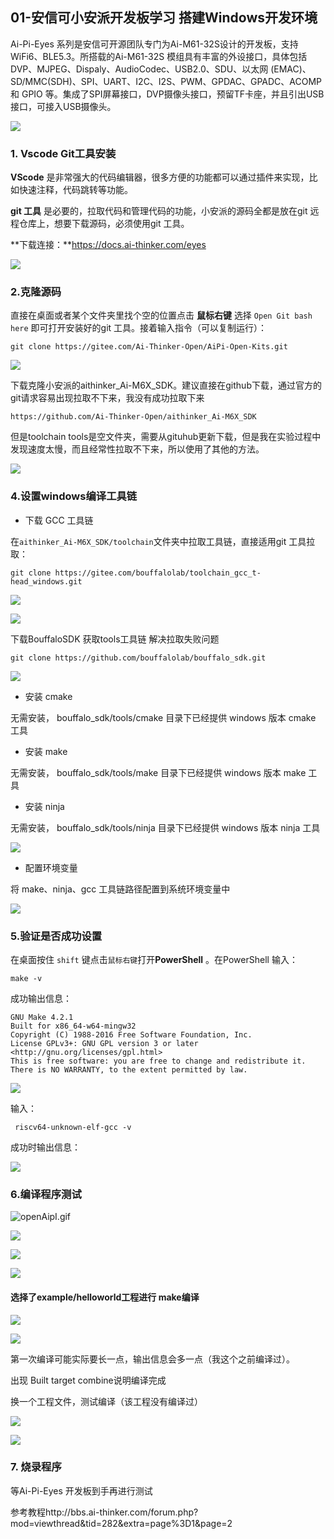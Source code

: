 ## 01-安信可小安派开发板学习 搭建Windows开发环境

Ai-Pi-Eyes 系列是安信可开源团队专门为Ai-M61-32S设计的开发板，支持WiFi6、BLE5.3。所搭载的Ai-M61-32S 模组具有丰富的外设接口，具体包括 DVP、MJPEG、Dispaly、AudioCodec、USB2.0、SDU、以太网 (EMAC)、SD/MMC(SDH)、SPI、UART、I2C、I2S、PWM、GPDAC、GPADC、ACOMP 和 GPIO 等。集成了SPI屏幕接口，DVP摄像头接口，预留TF卡座，并且引出USB接口，可接入USB摄像头。

![](pic/ai-1.jpg)

### 1. Vscode Git工具安装

**VScode** 是非常强大的代码编辑器，很多方便的功能都可以通过插件来实现，比如快速注释，代码跳转等功能。

**git 工具** 是必要的，拉取代码和管理代码的功能，小安派的源码全都是放在git 远程仓库上，想要下载源码，必须使用git 工具。

**下载连接：**https://docs.ai-thinker.com/eyes

![](pic/ai-2.jpg)

### 2.克隆源码

直接在桌面或者某个文件夹里找个空的位置点击 **鼠标右键** 选择 `Open Git bash here` 即可打开安装好的git 工具。接着输入指令（可以复制运行）：

```git
git clone https://gitee.com/Ai-Thinker-Open/AiPi-Open-Kits.git
```

![](pic/ai-3.jpg)

下载克隆小安派的aithinker_Ai-M6X_SDK。建议直接在github下载，通过官方的git请求容易出现拉取不下来，我没有成功拉取下来

```
https://github.com/Ai-Thinker-Open/aithinker_Ai-M6X_SDK
```

但是toolchain tools是空文件夹，需要从gituhub更新下载，但是我在实验过程中发现速度太慢，而且经常性拉取不下来，所以使用了其他的方法。

![](pic/ai-4.jpg)

### 4.设置windows编译工具链

- 下载 GCC 工具链

在`aithinker_Ai-M6X_SDK/toolchain`文件夹中拉取工具链，直接适用git 工具拉取：

```
git clone https://gitee.com/bouffalolab/toolchain_gcc_t-head_windows.git
```

![](pic/ai-5.jpg)

![](pic/ai-6.jpg)

下载BouffaloSDK  获取tools工具链 解决拉取失败问题

```
git clone https://github.com/bouffalolab/bouffalo_sdk.git 
```

![](pic/ai-7.jpg)

- 安装 cmake

无需安装， bouffalo_sdk/tools/cmake 目录下已经提供 windows 版本 cmake 工具

- 安装 make

无需安装， bouffalo_sdk/tools/make 目录下已经提供 windows 版本 make 工具

- 安装 ninja

无需安装， bouffalo_sdk/tools/ninja 目录下已经提供 windows 版本 ninja 工具

![](pic/ai-8.jpg)

- 配置环境变量

将 make、ninja、gcc 工具链路径配置到系统环境变量中

![](pic/ai-9.jpg)

### 5.验证是否成功设置

在桌面按住 `shift` 键点击`鼠标右键`打开**PowerShell** 。在PowerShell 输入：

```shell
make -v
```

成功输出信息：

```shell
GNU Make 4.2.1
Built for x86_64-w64-mingw32
Copyright (C) 1988-2016 Free Software Foundation, Inc.
License GPLv3+: GNU GPL version 3 or later <http://gnu.org/licenses/gpl.html>
This is free software: you are free to change and redistribute it.
There is NO WARRANTY, to the extent permitted by law.
```

![](pic/ai-10.jpg)

输入：

```shell
 riscv64-unknown-elf-gcc -v
```

成功时输出信息：

![](pic/ai-11.jpg)

### 6.编译程序测试

![openAipI.gif](http://bbs.ai-thinker.com/data/attachment/forum/202308/06/165336h4w0d9px44874vpd.gif?imageMogr2/auto-orient/strip%7CimageView2/2/w/300)

![](pic/ai-12.jpg)

![](pic/ai-13.jpg)

![](pic/ai-14.jpg)

#### 选择了example/helloworld工程进行 make编译

![](pic/ai-15.jpg)

![](pic/ai-16.jpg)

第一次编译可能实际要长一点，输出信息会多一点（我这个之前编译过）。

出现 Built target combine说明编译完成

换一个工程文件，测试编译（该工程没有编译过）

![](pic/ai-17.jpg)

![](pic/ai-18.jpg)

### 7. 烧录程序

等Ai-Pi-Eyes 开发板到手再进行测试

参考教程http://bbs.ai-thinker.com/forum.php?mod=viewthread&tid=282&extra=page%3D1&page=2